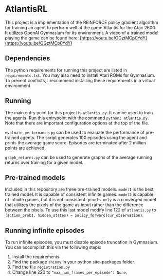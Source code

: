 # AtlantisRL
This project is a implementation of the REINFORCE policy gradient algorithm for training an agent to perform well at the game Atlantis for the Atari 2600. It utilizes OpenAI Gymnasium for its environment. A video of a trained model playing the game can be found here: [https://youtu.be/OGztMCp0YdY](https://youtu.be/OGztMCp0YdY)

## Dependencies
The python requirements for running this project are listed in `requirements.txt`. You may also need to install Atari ROMs for Gymnasium. To prevent conflicts, I recommend installing these requirements in a virtual environment.

## Running
The main entry point for this project is `atlantis.py`. It can be used to train the agents. Run this entrypoint with the command `python3 atlantis.py`. Note that there are important configuration options at the top of the file. 

`evaluate_performance.py` can be used to evaluate the performance of pre-trained agents. The script generates 100 episodes using the agent and prints the average game score. Episodes are terminated after 2 million points are achieved.

`graph_returns.py` can be used to generate graphs of the average running returns over training for a given model.

## Pre-trained models
Included in this repository are three pre-trained models. `model1` is the best trained model. It is capable of consistent infinite games. `model2` is capable of infinite games, but it is not consistent. `pixels_only` is a converged model that utilizes the pixels of the game as input rather than the difference between the pixels. To use this last model modify line 122 of `atlantis.py` to 
`(action_probs, hidden_states) = policy_forward(cur_observation)`.

## Running infinite episodes
To run infinite episodes, you must disable episode truncation in Gymnasium. You can accomplish this via the following steps:
1. Install the requirements
2. Find the package `shimmy` in your python site-packages folder.
3. Find the file `registration.py`
4. Change line 220 to `"max_num_frames_per_episode": None,`
